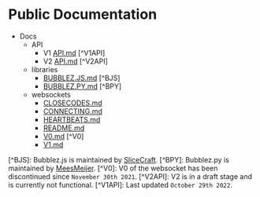 # Public Documentation

* Docs
  * API
    * V1 [API.md](docs/api/api.md) \[^V1API]
    * V2 [API.md](docs/api/api-1.md) \[^V2API]
  * libraries
    * [BUBBLEZ.JS.md](docs/libraries/BUBBLEZ.JS.md) \[^BJS]
    * [BUBBLEZ.PY.md](docs/libraries/BUBBLEZ.PY.md) \[^BPY]
  * websockets
    * [CLOSECODES.md](docs/websockets/CLOSECODES.md)
    * [CONNECTING.md](docs/websockets/CONNECTING.md)
    * [HEARTBEATS.md](docs/websockets/HEARTBEATS.md)
    * [README.md](docs/websockets/)
    * [V0.md](docs/websockets/V0.md) \[^V0]
    * [V1.md](docs/websockets/V1.md)

\[^BJS]: Bubblez.js is maintained by [SliceCraft](https://github.com/SliceCraft). \[^BPY]: Bubblez.py is maintained by [MeesMeijer](https://github.com/MeesMeijer). \[^V0]: V0 of the websocket has been discontinued since `November 30th 2021`. \[^V2API]: V2 is in a draft stage and is currently not functional. \[^V1API]: Last updated `October 29th 2022`.
